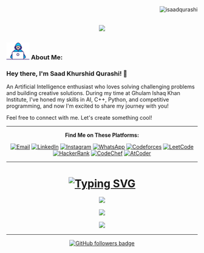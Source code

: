 <img align="right" src="https://visitor-badge.laobi.icu/badge?page_id=isaadqurashi/isaadqurashi" alt="isaadqurashi">    
<!-- [![Typing SVG](https://readme-typing-svg.herokuapp.com?center=true&lines=This+is+HalemoGPA;Nice+to+meet+you+%F0%9F%91%8B)](https://git.io/typing-svg)       -->

<h1 align="center">
  <a href="https://git.io/typing-svg">
    <img src="https://readme-typing-svg.herokuapp.com/?lines=This+is+Saad+Khurshid;Please+don't+disturb;Byeeeee!+%F0%9F%91%8B&center=true&size=30">
  </a>
</h1>
   
###  <img src="Developer.gif"  height="45px">  About Me:

### Hey there, I'm Saad Khurshid Qurashi! 👋

An Artificial Intelligence enthusiast who loves solving challenging problems and building creative solutions. During my time at Ghulam Ishaq Khan Institute, I've honed my skills in AI, C++, Python, and competitive programming, and now I'm excited to share my journey with you!

Feel free to connect with me. Let's create something cool!


<div align="center">

<hr>

<strong> Find Me on These Platforms: </strong>  

[![Email](https://img.shields.io/badge/Email-%25-%23D14836.svg?logo=gmail&logoColor=white)](mailto:saadkhurshidqureshi@gmail.com)
[![LinkedIn](https://img.shields.io/badge/LinkedIn-%230077B5.svg?logo=linkedin&logoColor=white)](https://www.linkedin.com/in/isaadqurashi) 
[![Instagram](https://img.shields.io/badge/Instagram-%23E4405F.svg?logo=instagram&logoColor=white)](https://instagram.com/isaadqurashi)
[![WhatsApp](https://img.shields.io/badge/WhatsApp-%25-%2300E676.svg?logo=whatsapp&logoColor=white)](https://web.whatsapp.com/send/?phone=%2B923171258892&text&type=phone_number&app_absent=0)
[![Codeforces](https://img.shields.io/badge/Codeforces-%25-%231A1B27.svg?logo=codeforces&logoColor=white)](https://codeforces.com/profile/saadkhurshidqureshi)
[![LeetCode](https://img.shields.io/badge/LeetCode-Profile-orange?style=flat&logo=leetcode&logoColor=white)](https://leetcode.com/u/PrOfEsS0R/)
[![HackerRank](https://img.shields.io/badge/HackerRank-Profile-blue?style=flat&logo=hackerrank&logoColor=white)](https://www.hackerrank.com/profile/isaadqurashi)
[![CodeChef](https://img.shields.io/badge/CodeChef-Profile-green?style=flat-square&logo=codechef&logoColor=white)](https://www.codechef.com/users/isaadqurashi)
[![AtCoder](https://img.shields.io/badge/AtCoder-Profile-blue?style=flat&logo=atcoder&logoColor=white)](https://atcoder.jp/users/morrtal)

</div>


<hr>

<div align="center">

# <strong>[![Typing SVG](https://readme-typing-svg.herokuapp.com?font=Fira+Code&size=41&width=800&height=60&lines=Statistics&center=true&vCenter=true&color=DA70D6)](https://git.io/typing-svg)</strong>

[![](https://github-readme-stats.vercel.app/api?username=isaadqurashi&theme=radical&hide_border=false&include_all_commits=false&count_private=false)](https://github.com/isaadqurashi)  

[![](https://denvercoder1-github-readme-stats.vercel.app/api/top-langs/?username=isaadqurashi&langs_count=8&layout=compact&theme=radical&hide_border=false)](https://github.com/isaadqurashi)  

[![](https://github-readme-streak-stats.herokuapp.com/?user=isaadqurashi&theme=radical&hide_border=false)](https://github.com/isaadqurashi)  

</div>

<hr>

<p align="center">
  <a href="https://www.github.com/isaadqurashi" target="_blank" rel="noreferrer">
    <img src="https://img.shields.io/github/followers/isaadqurashi?logo=github&style=for-the-badge&color=282b2f&labelColor=0d1117" alt="GitHub followers badge" />
  </a>
</p>


